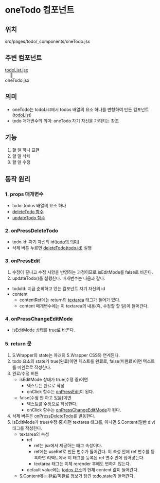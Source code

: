 # oneTodo 컴포넌트

## 위치

src/pages/todo/\_components/oneTodo.jsx

## 주변 컴포넌트

[todoList.jsx](./summary9_todoList.md)  
&emsp;|||  
oneTodo.jsx

## 의미

-   oneTodo는 todoList에서 todos 배열의 요소 하나를 변형하여 만든 컴포넌트([todoList](./summary9_todoList.md#1-return문에서-todos-배열에-map-적용))
-   todo 매개변수의 의미: oneTodo 자기 자신을 가리키는 참조

## 기능

1. 할 일 하나 표현
2. 할 일 삭제
3. 할 일 수정

## 동작 원리

### 1. props 매개변수

-   todo: todos 배열의 요소 하나
-   [deleteTodo 함수](./summary9_todoList.md#2-deletetodo)
-   [updateTodo 함수](./summary9_todoList.md#3-updatetodo)

### 2. onPressDeleteTodo

-   todo.id: 자기 자신의 id([todo의 의미](./summary10_oneTodo.md#의미))
-   삭제 버튼 누르면 [deleteTodo(todo.id)](./summary9_todoList.md#2-deletetodo) 실행

### 3. onPressEdit

1. 수정이 끝나고 수정 사항을 반영하는 과정이므로 isEditMode를 false로 바꾼다.
2. updateTodo()를 실행한다. 매개변수는 다음과 같다.

-   todoId: 지금 순회하고 있는 컴포넌트 자기 자신의 id
-   content
    -   contentRef에는 return의 [textarea](summary10_oneTodo.md#5-return-문) 태그가 들어가 있다.
    *   content 매개변수에는 이 textarea의 내용(즉, 수정할 할 일)이 들어간다.

### 4. onPressChangeEditMode

-   isEditMode 상태를 true로 바꾼다.

### 5. return 문

1. S.Wrapper의 state는 아래의 S.Wrapper CSS와 연계된다.
2. todo 요소의 state가 true(완료)이면 텍스트를 완료로, false(미완료)이면 텍스트를 미완료로 작성한다.
3. 완료/수정 버튼
    - isEditMode 상태가 true(수정 중)이면
        - 텍스트는 완료로 작성
        - onClick 함수는 [onPressEdit](./summary10_oneTodo.md#3-onpressedit)이 된다.
    - false(수정 안 하고 있음)이면
        - 텍스트를 수정으로 작성한다.
        - onClick 함수는 [onPressChangeEditMode](./summary10_oneTodo.md#4-onpresschangeeditmode)가 된다.
4. 삭제 버튼은 [onPressDeleteTodo](./summary10_oneTodo.md#2-onpressdeletetodo)를 발동한다.
5. isEditMode가 true(수정 중)이면 textarea 태그를, 아니면 S.Content(일반 div) 태그를 작성한다.
    - textarea의 속성
        - ref
            - ref는 jsx에서 제공하는 태그 속성이다.
            - ref에는 useRef로 만든 변수가 들어간다. 이 속성 안에 ref 변수를 등록하면 리액트에서 이 태그를 등록된 ref 변수 안에 집어넣는다.
            - textarea 태그는 이제 rerender 후에도 변하지 않는다.
        * default value에는 [todos 요소](summary7_Todo.md#2-todos)의 현재 content 값이 들어간다.
    * S.Content에는 완료/미완료 정보가 담긴 todo.state가 들어간다.
